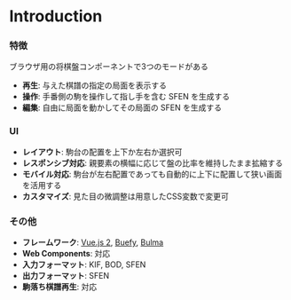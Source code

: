 # Introduction

### 特徴

ブラウザ用の将棋盤コンポーネントで3つのモードがある

* **再生**: 与えた棋譜の指定の局面を表示する
* **操作**: 手番側の駒を操作して指し手を含む SFEN を生成する
* **編集**: 自由に局面を動かしてその局面の SFEN を生成する

### UI

* **レイアウト**: 駒台の配置を上下か左右か選択可
* **レスポンシブ対応**: 親要素の横幅に応じて盤の比率を維持したまま拡縮する
* **モバイル対応**: 駒台が左右配置であっても自動的に上下に配置して狭い画面を活用する
* **カスタマイズ**: 見た目の微調整は用意したCSS変数で変更可

### その他

* **フレームワーク**: [Vue.js 2](https://jp.vuejs.org/), [Buefy](https://buefy.org/), [Bulma](https://bulma.io/)
* **Web Components**: 対応
* **入力フォーマット**: KIF, BOD, SFEN
* **出力フォーマット**: SFEN
* **駒落ち棋譜再生**: 対応
